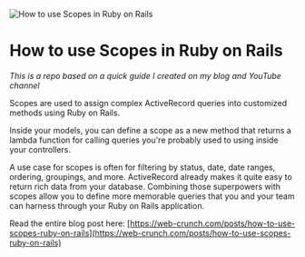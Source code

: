 ![How to use Scopes in Ruby on Rails](https://f001.backblazeb2.com/file/webcrunch/scopes-ruby-on-rails.jpg)


# How to use Scopes in Ruby on Rails

_This is a repo based on a quick guide I created on my blog and YouTube channel_

Scopes are used to assign complex ActiveRecord queries into customized methods using Ruby on Rails.

Inside your models, you can define a scope as a new method that returns a lambda function for calling queries you're probably used to using inside your controllers.

A use case for scopes is often for filtering by status, date, date ranges, ordering, groupings, and more. ActiveRecord already makes it quite easy to return rich data from your database. Combining those superpowers with scopes allow you to define more memorable queries that you and your team can harness through your Ruby on Rails application.

Read the entire blog post here: 
[https://web-crunch.com/posts/how-to-use-scopes-ruby-on-rails](https://web-crunch.com/posts/how-to-use-scopes-ruby-on-rails)
